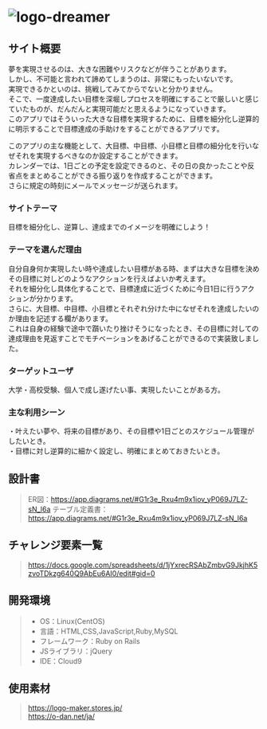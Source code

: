 # ![logo-dreamer](https://user-images.githubusercontent.com/78590928/131905413-cd6e1e94-78de-4d54-b302-e6d897b5ecb4.png)

## サイト概要
夢を実現させるのは、大きな困難やリスクなどが伴うことがあります。  
しかし、不可能と言われて諦めてしまうのは、非常にもったいないです。  
実現できるかといのは、挑戦してみてからでないと分かりません。  
そこで、一度達成したい目標を深堀しプロセスを明確にすることで厳しいと感じていたものが、だんだんと実現可能だと思えるようになっていきます。  
このアプリではそういった大きな目標を実現するために、目標を細分化し逆算的に明示することで目標達成の手助けをすることができるアプリです。  

このアプリの主な機能として、大目標、中目標、小目標と目標の細分化を行いなぜそれを実現するべきなのか設定することができます。  
カレンダーでは、1日ごとの予定を設定できるのと、その日の良かったことや反省点をまとめることができる振り返りを作成することができます。  
さらに規定の時刻にメールでメッセージが送られます。  

### サイトテーマ
目標を細分化し、逆算し、達成までのイメージを明確にしよう！

### テーマを選んだ理由
自分自身何か実現したい時や達成したい目標がある時、まずは大きな目標を決めその目標に対しどのようなアクションを行えばよいか考えます。  
それを細分化し具体化することで、目標達成に近づくために今日1日に行うアクションが分かります。  
さらに、大目標、中目標、小目標とそれぞれ分けた中になぜそれを達成したいのか理由を記述する欄があります。  
これは自身の経験で途中で躓いたり挫けそうになったとき、その目標に対しての達成理由を見返すことでモチベーションをあげることができるので実装致しました。  

### ターゲットユーザ
大学・高校受験、個人で成し遂げたい事、実現したいことがある方。

### 主な利用シーン
・叶えたい夢や、将来の目標があり、その目標や1日ごとのスケジュール管理がしたいとき。  
・目標に対し逆算的に細かく設定し、明確にまとめておきたいとき。  


## 設計書

>ER図：https://app.diagrams.net/#G1r3e_Rxu4m9x1iov_yP069J7LZ-sN_l6a
>テーブル定義書：https://app.diagrams.net/#G1r3e_Rxu4m9x1iov_yP069J7LZ-sN_l6a


## チャレンジ要素一覧
>https://docs.google.com/spreadsheets/d/1jYxrecRSAbZmbvG9JkjhK5zvoTDkzg640Q9AbEu6AI0/edit#gid=0

## 開発環境
>- OS：Linux(CentOS)
>- 言語：HTML,CSS,JavaScript,Ruby,MySQL
>- フレームワーク：Ruby on Rails
>- JSライブラリ：jQuery
>- IDE：Cloud9

## 使用素材
>https://logo-maker.stores.jp/  
>https://o-dan.net/ja/
